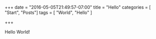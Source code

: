 +++
date = "2016-05-05T21:49:57-07:00"
title = "Hello"
categories = [ "Start", "Posts"]
tags = [ "World", "Hello" ]

+++

Hello World!
